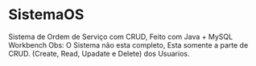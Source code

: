 # SistemaOS
Sistema de Ordem de Serviço com CRUD, Feito com Java + MySQL Workbench 
Obs: O Sistema não esta completo, Esta somente a parte de CRUD. (Create, Read, Upadate e Delete) dos Usuarios.
